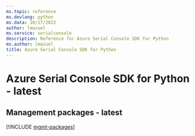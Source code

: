 ```yaml
---
ms.topic: reference
ms.devlang: python
ms.data: 10/17/2022
author: lmazuel
ms.service: serialconsole
description: Reference for Azure Serial Console SDK for Python
ms.author: lmazuel
title: Azure Serial Console SDK for Python
---
```

# Azure Serial Console SDK for Python - latest

## Management packages - latest
[!INCLUDE [mgmt-packages](serial-console-mgmt-index.md)]